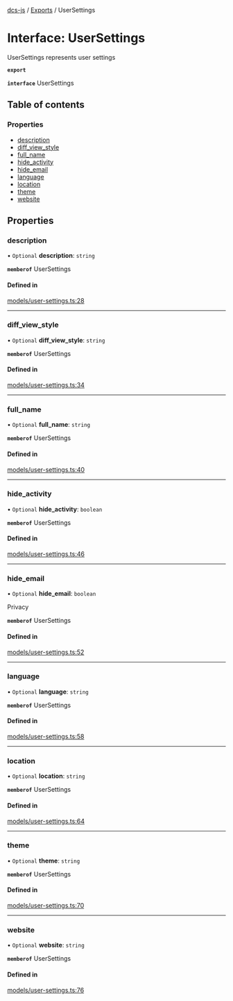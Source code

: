 [dcs-js](../README.md) / [Exports](../modules.md) / UserSettings

# Interface: UserSettings

UserSettings represents user settings

**`export`**

**`interface`** UserSettings

## Table of contents

### Properties

- [description](UserSettings.md#description)
- [diff\_view\_style](UserSettings.md#diff_view_style)
- [full\_name](UserSettings.md#full_name)
- [hide\_activity](UserSettings.md#hide_activity)
- [hide\_email](UserSettings.md#hide_email)
- [language](UserSettings.md#language)
- [location](UserSettings.md#location)
- [theme](UserSettings.md#theme)
- [website](UserSettings.md#website)

## Properties

### <a id="description" name="description"></a> description

• `Optional` **description**: `string`

**`memberof`** UserSettings

#### Defined in

[models/user-settings.ts:28](https://github.com/unfoldingWord/dcs-js/blob/b29eb7a/models/user-settings.ts#L28)

___

### <a id="diff_view_style" name="diff_view_style"></a> diff\_view\_style

• `Optional` **diff\_view\_style**: `string`

**`memberof`** UserSettings

#### Defined in

[models/user-settings.ts:34](https://github.com/unfoldingWord/dcs-js/blob/b29eb7a/models/user-settings.ts#L34)

___

### <a id="full_name" name="full_name"></a> full\_name

• `Optional` **full\_name**: `string`

**`memberof`** UserSettings

#### Defined in

[models/user-settings.ts:40](https://github.com/unfoldingWord/dcs-js/blob/b29eb7a/models/user-settings.ts#L40)

___

### <a id="hide_activity" name="hide_activity"></a> hide\_activity

• `Optional` **hide\_activity**: `boolean`

**`memberof`** UserSettings

#### Defined in

[models/user-settings.ts:46](https://github.com/unfoldingWord/dcs-js/blob/b29eb7a/models/user-settings.ts#L46)

___

### <a id="hide_email" name="hide_email"></a> hide\_email

• `Optional` **hide\_email**: `boolean`

Privacy

**`memberof`** UserSettings

#### Defined in

[models/user-settings.ts:52](https://github.com/unfoldingWord/dcs-js/blob/b29eb7a/models/user-settings.ts#L52)

___

### <a id="language" name="language"></a> language

• `Optional` **language**: `string`

**`memberof`** UserSettings

#### Defined in

[models/user-settings.ts:58](https://github.com/unfoldingWord/dcs-js/blob/b29eb7a/models/user-settings.ts#L58)

___

### <a id="location" name="location"></a> location

• `Optional` **location**: `string`

**`memberof`** UserSettings

#### Defined in

[models/user-settings.ts:64](https://github.com/unfoldingWord/dcs-js/blob/b29eb7a/models/user-settings.ts#L64)

___

### <a id="theme" name="theme"></a> theme

• `Optional` **theme**: `string`

**`memberof`** UserSettings

#### Defined in

[models/user-settings.ts:70](https://github.com/unfoldingWord/dcs-js/blob/b29eb7a/models/user-settings.ts#L70)

___

### <a id="website" name="website"></a> website

• `Optional` **website**: `string`

**`memberof`** UserSettings

#### Defined in

[models/user-settings.ts:76](https://github.com/unfoldingWord/dcs-js/blob/b29eb7a/models/user-settings.ts#L76)
